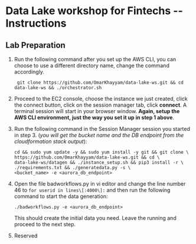 Data Lake workshop for Fintechs -- Instructions
===============================================

Lab Preparation
---------------

1. Run the following command after you set up the AWS CLI, you can choose to 
   use a different directory name, change the command accordingly.

        git clone https://github.com/OmarKhayyam/data-lake-ws.git && cd data-lake-ws && ./orchestrator.sh

2.  Proceed to the EC2 console, choose the instance we just created,
    click the connect button, click on the session manager tab, click
    **connect**. A terminal session will start in your browser window.
    **Again, setup the AWS CLI environment, just the way you set it up
    in step 1 above**.

3.  Run the following command in the Session Manager session you started
    in step 3. (*you will get the bucket name and the DB endpoint from
    the cloudformation stack output*):

        cd && sudo yum update -y && sudo yum install -y git && git clone \
        https://github.com/OmarKhayyam/data-lake-ws.git && cd \
        data-lake-ws/datagen && ./instance_setup.sh && pip3 install -r \
        ./requirements.txt && ./generatedata.py -s \
        <bucket_name> -e <aurora_db_endpoint>

4.  Open the file badworkflows.py in vi editor and change the line
    number 46 to `for userid in lines\[:4000\]:` and then run the
    following command to start the data generation:

        ./badworkflows.py -e <aurora_db_endpoint>

    This should create the initial data you need. Leave the running and
    proceed to the next step.

5. Reserved
